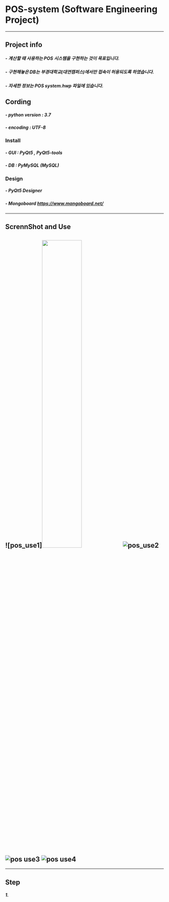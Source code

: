 # POS-system (Software Engineering Project)
----------
## Project info
##### - 계산할 때 사용하는 POS 시스템을 구현하는 것이 목표입니다.
##### - 구현해놓은 DB는 부경대학교(대연캠퍼스)에서만 접속이 허용되도록 하였습니다.
##### - 자세한 정보는 POS system.hwp 파일에 있습니다.
## Cording
##### - python version : 3.7
##### - encoding : UTF-8
### Install
##### - GUI : PyQt5 , PyQt5-tools
##### - DB : PyMySQL (MySQL)
### Design
##### - PyQt5 Designer
##### - Mongoboard <https://www.mangoboard.net/>
----------
## ScrennShot and Use
![pos_use1]<img src="https://user-images.githubusercontent.com/48282708/71791030-c6ee4680-3076-11ea-9e82-01feefa337e2.png" width="50%" height="50%" />
![pos_use2](https://user-images.githubusercontent.com/48282708/71791032-c81f7380-3076-11ea-90ad-c7bb47c3ffc4.png)
![pos use3](https://user-images.githubusercontent.com/48282708/71791035-c950a080-3076-11ea-8509-c4c81309bd2c.png)
![pos use4](https://user-images.githubusercontent.com/48282708/71791036-ca81cd80-3076-11ea-983c-3ef5bb1f631a.png)
----------

----------
## Step
##### 1. 
